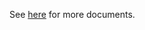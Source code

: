 See [here](https://github.com/kcl-lang/modules/blob/main/k8s/1.23/docs/README.md) for more documents.
